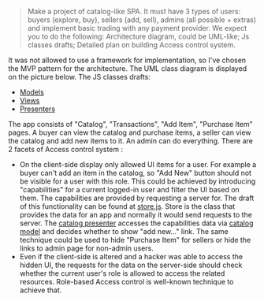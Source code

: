 >Make a project of catalog-like SPA. It must have 3 types of users: buyers (explore, buy), sellers (add, sell), admins (all possible + extras) and implement basic trading with any payment provider.
We expect you to do the following:
Architecture diagram, could be UML-like;
Js classes drafts;
Detailed plan on building Access control system.


It was not allowed to use a framework for implementation, so I've chosen the MVP pattern for the architecture. The UML class diagram is displayed on the picture below. The JS classes drafts:
* [Models](SPACatalog/models.js)
* [Views](SPACatalog/views.js)
* [Presenters](SPACatalog/presenters.js)

[](https://raw.githubusercontent.com/sAbakumoff/Pritle/master/images/architecture.png "UML Diagram")

The app consists of "Catalog", "Transactions", "Add Item", "Purchase Item" pages. A buyer can view the catalog and purchase items, a seller can view the catalog and add new items to it. An admin can do everything. There are 2 facets of Access control system : 
* On the client-side display only allowed UI items for a user. For example a buyer can't add an item in the catalog, so "Add New" button should not be visible for a user with this role. This could be achieved by introducing "capabilities" for a current logged-in user and filter the UI based on them. The capabilities are provided by requesting a server for. The draft of this functionality can be found at [store.js](SPACatalog/store.js). Store is the class that provides the data for an app and normally it would send requests to the server. The [catalog presenter](SPACatalog/presenters.js) accesses the capabilities data via [catalog model](SPACatalog/models.js) and decides whether to show "add new..." link. The same technique could be used to hide "Purchase Item" for sellers or hide the links to admin page for non-admin users.
* Even if the client-side is altered and a hacker was able to access the hidden UI, the requests for the data on the server-side should check whether the current user's role is allowed to access the related resources. Role-based Access control is well-known technique to achieve that.




